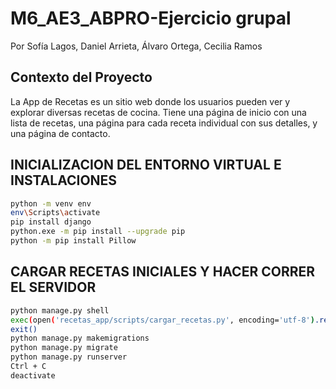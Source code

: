 # M6_AE3_ABPRO-Ejercicio grupal
Por Sofía Lagos, Daniel Arrieta, Álvaro Ortega, Cecilia Ramos

## Contexto del Proyecto

La App de Recetas es un sitio web donde los usuarios pueden ver y explorar diversas recetas de cocina. Tiene una página de inicio con una lista de recetas, una página para cada receta individual con sus detalles, y una página de contacto.

## INICIALIZACION DEL ENTORNO VIRTUAL E INSTALACIONES

```bash
python -m venv env
env\Scripts\activate
pip install django
python.exe -m pip install --upgrade pip
python -m pip install Pillow
```

## CARGAR RECETAS INICIALES Y HACER CORRER EL SERVIDOR

```bash
python manage.py shell
exec(open('recetas_app/scripts/cargar_recetas.py', encoding='utf-8').read())
exit()
python manage.py makemigrations
python manage.py migrate
python manage.py runserver
Ctrl + C
deactivate
```